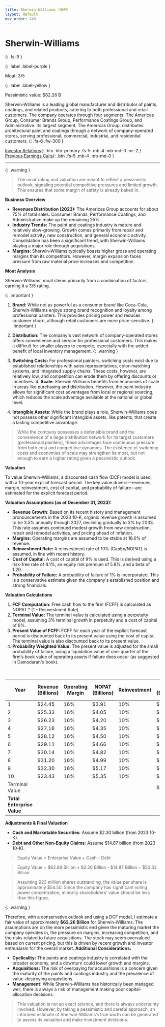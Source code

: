 ```yaml
---
title: Sherwin-Williams (SHW)
layout: default
nav_order: 140
---
```


# Sherwin-Williams
{: .fs-9 }

{: .label .label-purple }

Moat: 3/5

{: .label .label-yellow }

Pessimistic value: $62.26 B

Sherwin-Williams is a leading global manufacturer and distributor of paints, coatings, and related products, catering to both professional and retail customers. The company operates through four segments: The Americas Group, Consumer Brands Group, Performance Coatings Group, and Administrative.  Its largest segment, The Americas Group, distributes architectural paint and coatings through a network of company-operated stores, serving professional, commercial, industrial, and residential customers.
{: .fs-6 .fw-300 }

[Investor Relations](https://www.google.com/search?q=SHW+investor+relations){: .btn .btn-primary .fs-5 .mb-4 .mb-md-0 .mr-2 }
[Previous Earnings Calls](https://discountingcashflows.com/company/SHW/transcripts/){: .btn .fs-5 .mb-4 .mb-md-0 }

---

{: .warning } 
>The moat rating and valuation are meant to reflect a pessimistic outlook, signaling potential competitive pressures and limited growth. This ensures that some margin of safety is already baked in.


**Business Overview**

* **Revenues Distribution (2023):** The Americas Group accounts for about 75% of total sales. Consumer Brands, Performance Coatings, and Administrative make up the remaining 25%.
* **Industry Trends:** The paint and coatings industry is mature and relatively slow-growing. Growth comes primarily from repair and remodel activity, new construction, and general economic activity.  Consolidation has been a significant trend, with Sherwin-Williams playing a major role through acquisitions.
* **Margins:** Sherwin-Williams typically boasts higher gross and operating margins than its competitors. However, margin expansion faces pressure from raw material price increases and competition.

**Moat Analysis**

Sherwin-Williams' moat stems primarily from a combination of factors, earning it a 3/5 rating.

{: .important }

1. **Brand:**  While not as powerful as a consumer brand like Coca-Cola, Sherwin-Williams enjoys strong brand recognition and loyalty among professional painters.  This provides pricing power and reduces customer churn, although retail customers are more price-sensitive.  {: .important }

2. **Distribution:** The company's vast network of company-operated stores offers convenience and service for professional customers.  This makes it difficult for smaller players to compete, especially with the added benefit of local inventory management. {: .warning }

3. **Switching Costs:**  For professional painters, switching costs exist due to established relationships with sales representatives, color-matching systems, and integrated supply chains. These costs, however, are relatively low, and competition can erode them by offering discounts or incentives. 4. **Scale:**  Sherwin-Williams benefits from economies of scale in areas like purchasing and distribution. However, the paint industry allows for significant cost advantages from local or regional sourcing, which reduces the scale advantage available at the national or global level.
5. **Intangible Assets:**  While the brand plays a role, Sherwin-Williams does not possess other significant intangible assets, like patents, that create a lasting competitive advantage.

> While the company possesses a defensible brand and the convenience of a large distribution network for its target customers (professional painters), these advantages face continuous pressure from both cost and competitive dynamics. The existence of switching costs and economies of scale may strengthen its moat, but not enough to earn a higher rating given a pessimistic outlook.

**Valuation**

To value Sherwin-Williams, a discounted cash flow (DCF) model is used, with a 10-year explicit forecast period. The key value drivers—revenues, margin, reinvestment, cost of capital, and probability of failure—are estimated for the explicit forecast period. 

**Valuation Assumptions (as of December 31, 2023):**

* **Revenue Growth:** Based on its recent history and management pronouncements in the 2023 10-K, organic revenue growth is assumed to be 3.5% annually through 2027, declining gradually to 3% by 2033. This rate assumes continued modest growth from new construction, repair and remodel activities, and pricing ahead of inflation.
* **Margins:** Operating margins are assumed to be stable at 16.0% of revenue.
* **Reinvestment Rate:** A reinvestment rate of 10% (CapEx/NOPAT) is assumed, in line with recent history.
* **Cost of Capital:** A cost of capital of 9% is used.  This is derived using a risk-free rate of 4.1%, an equity risk premium of 5.8%, and a beta of 1.20.
* **Probability of Failure:** A probability of failure of 1% is incorporated. This is a conservative estimate given the company's established position and strong financials.

**Valuation Calculations**

1. **FCF Computation:** Free cash flow to the firm (FCFF) is calculated as NOPAT * (1 - Reinvestment Rate). 
2. **Terminal Value:** The terminal value is calculated using a perpetuity model, assuming 3% terminal growth in perpetuity and a cost of capital of 9%.
3. **Present Value of FCFF:**  FCFF for each year of the explicit forecast period is discounted back to its present value using the cost of capital.  The terminal value is also discounted back to its present value.
4. **Probability Weighted Value:** The present value is adjusted for the small probability of failure, using a liquidation value of one-quarter of the firm’s book value of operating assets if failure does occur (as suggested in Damodaran's book).


<br>

| Year | Revenue (Billions) | Operating Margin | NOPAT (Billions) | Reinvestment | FCFF (Billions) | PV Factor | PV of FCFF (Billions)|
|---|---|---|---|---|---|---|---|
| 1 | $24.45 | 16% | $3.91 | 10% | $3.52 | 0.917 | $3.23 |
| 2 | $25.33 | 16% | $4.05 | 10% | $3.65 | 0.842 | $3.07 |
| 3 | $26.23 | 16% | $4.20 | 10% | $3.78 | 0.772 | $2.92 |
| 4 | $27.16 | 16% | $4.35 | 10% | $3.91 | 0.708 | $2.77 |
| 5 | $28.12 | 16% | $4.50 | 10% | $4.05 | 0.650 | $2.63 |
| 6 | $29.11 | 16% | $4.66 | 10% | $4.19 | 0.596 | $2.50 |
| 7 | $30.14 | 16% | $4.82 | 10% | $4.34 | 0.547 | $2.37 |
| 8 | $31.20 | 16% | $4.99 | 10% | $4.49 | 0.502 | $2.25 |
| 9 | $32.30 | 16% | $5.17 | 10% | $4.65 | 0.460 | $2.14 |
| 10 | $33.43 | 16% | $5.35 | 10% | $4.82 | 0.422 | $2.04 |
| Terminal Value |  |  |  |  | $68.66 | 0.422 | $29.01|
| **Total Enterprise Value** |  |  |  |  |  |  | **$62.89 Billion** |

**Adjustments & Final Valuation**

* **Cash and Marketable Securities:**  Assume $2.30 billion (from 2023 10-K).
* **Debt and Other Non-Equity Claims:** Assume $14.87 billion (from 2023 10-K).


> Equity Value = Enterprise Value + Cash - Debt

> Equity Value = $62.89 Billion + $2.30 Billion - $14.87 Billion = $50.32 Billion

> Assuming 923 million shares outstanding, the value per share is approximately $54.50. Since the company has significant voting power concentration, minority shareholders' value should be less than this figure.


{: .warning }

Therefore, with a conservative outlook and using a DCF model, I estimate a fair value of approximately **$62.26 Billion** for Sherwin-Williams. The assumptions are on the more pessimistic end given the maturing market the company operates in, the pressure on margins, increasing competition, and the risks related to future acquisitions. The stock may seem overvalued based on current pricing, but this is driven by recent growth and investor enthusiasm for the overall market. 
**Additional Considerations:**

* **Cyclicality:** The paints and coatings industry is correlated with the broader economy, and a downturn could lower growth and margins.
* **Acquisitions:** The risk of overpaying for acquisitions is a concern given the maturity of the paints and coatings industry and the prevalence of value-destroying acquisitions.
* **Management:** While Sherwin-Williams has historically been managed well, there is always a risk of management making poor capital-allocation decisions.

>This valuation is not an exact science, and there is always uncertainty involved. However, by taking a pessimistic and careful approach, an informed estimate of Sherwin-Williams’s true worth can be generated to assess its valuation and make investment decisions.